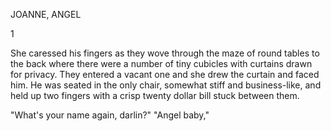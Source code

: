 JOANNE, ANGEL

1

She caressed his fingers as they wove through the maze of round tables to the back where there were a number of tiny cubicles with curtains drawn for privacy. They entered a vacant one and she drew the curtain and faced him. He was seated in the only chair, somewhat stiff and business-like, and held up two fingers with a crisp twenty dollar bill stuck between them.

"What's your name again, darlin?"
"Angel baby,"